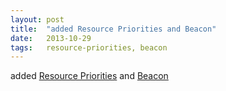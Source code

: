 ```yaml
---
layout: post
title:  "added Resource Priorities and Beacon"
date:   2013-10-29
tags:   resource-priorities, beacon
---
```


added [Resource Priorities](/spec/resource-priorities) and [Beacon](/spec/beacon)

